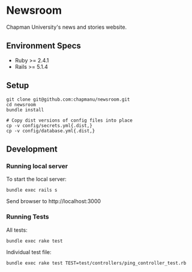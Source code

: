 # Newsroom

Chapman University's news and stories website.


## Environment Specs
- Ruby >= 2.4.1
- Rails >= 5.1.4


## Setup

    git clone git@github.com:chapmanu/newsroom.git
    cd newsroom
    bundle install

    # Copy dist versions of config files into place
    cp -v config/secrets.yml{.dist,}
    cp -v config/database.yml{.dist,}


## Development
### Running local server
To start the local server:

    bundle exec rails s

Send browser to http://localhost:3000

### Running Tests
All tests:

    bundle exec rake test

Individual test file:

    bundle exec rake test TEST=test/controllers/ping_controller_test.rb
